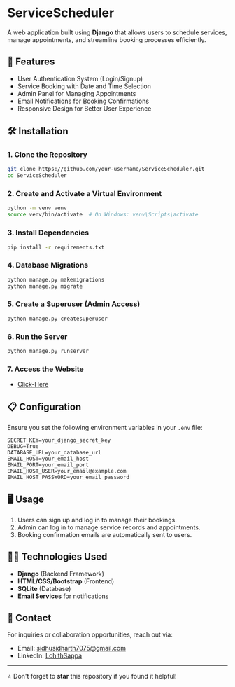 # ServiceScheduler

A web application built using **Django** that allows users to schedule services, manage appointments, and streamline booking processes efficiently.

## 🚀 Features
- User Authentication System (Login/Signup)
- Service Booking with Date and Time Selection
- Admin Panel for Managing Appointments
- Email Notifications for Booking Confirmations
- Responsive Design for Better User Experience

## 🛠️ Installation

### 1. Clone the Repository
```bash
git clone https://github.com/your-username/ServiceScheduler.git
cd ServiceScheduler
```

### 2. Create and Activate a Virtual Environment
```bash
python -m venv venv
source venv/bin/activate  # On Windows: venv\Scripts\activate
```

### 3. Install Dependencies
```bash
pip install -r requirements.txt
```

### 4. Database Migrations
```bash
python manage.py makemigrations
python manage.py migrate
```

### 5. Create a Superuser (Admin Access)
```bash
python manage.py createsuperuser
```

### 6. Run the Server
```bash
python manage.py runserver
```

### 7. Access the Website
- [Click-Here](https://fckutony.pythonanywhere.com/)

## 📋 Configuration

Ensure you set the following environment variables in your `.env` file:
```
SECRET_KEY=your_django_secret_key
DEBUG=True
DATABASE_URL=your_database_url
EMAIL_HOST=your_email_host
EMAIL_PORT=your_email_port
EMAIL_HOST_USER=your_email@example.com
EMAIL_HOST_PASSWORD=your_email_password
```

## 🖥️ Usage
1. Users can sign up and log in to manage their bookings.
2. Admin can log in to manage service records and appointments.
3. Booking confirmation emails are automatically sent to users.

## 🧑‍💻 Technologies Used
- **Django** (Backend Framework)
- **HTML/CSS/Bootstrap** (Frontend)
- **SQLite** (Database)
- **Email Services** for notifications



## 📧 Contact
For inquiries or collaboration opportunities, reach out via:
- Email: [sidhusidharth7075@gmail.com](mailto:sidhusidharth7075@gmail.com)
- LinkedIn: [LohithSappa](https://www.linkedin.com/in/lohith-sappa-aab07629a/)

---
⭐ Don't forget to **star** this repository if you found it helpful!

